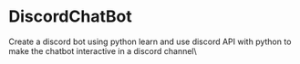 # DiscordChatBot
Create a discord bot using python
learn and use discord API with python to make the chatbot interactive in a discord channel\
